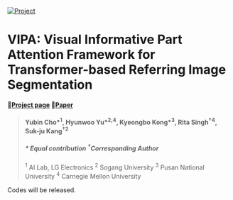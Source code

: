 [![Project](https://img.shields.io/badge/Project-Page-green.svg)](https://yubin1219.github.io/VIPA/)
# VIPA: Visual Informative Part Attention Framework for Transformer-based Referring Image Segmentation
#### 📃[Project page](https://yubin1219.github.io/VIPA/)  📝[Paper](https://yubin1219.github.io/VIPA/) 

> #### Yubin Cho\*<sup>1</sup>, Hyunwoo Yu\*<sup>2,4</sup>, Kyeongbo Kong\*<sup>3</sup>, Rita Singh<sup>&dagger;4</sup>, Suk-ju Kang<sup>&dagger;2</sup>
> ##### \* Equal contribution <sup>&dagger;</sup>Corresponding Author 
>  <sup>1</sup> AI Lab, LG Electronics <sup>2</sup> Sogang University <sup>3</sup> Pusan National University <sup>4</sup> Carnegie Mellon University

Codes will be released.
